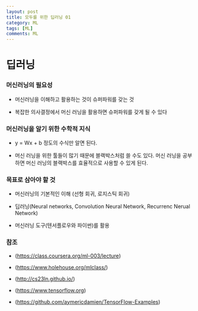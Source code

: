 ```yaml
---
layout: post
title: 모두를 위한 딥러닝 01
category: ML
tags: [ML]
comments: ML
---
```


# 딥러닝

### 머신러닝의 필요성

- 머신러닝을 이해하고 활용하는 것이 슈퍼파워를 갖는 것

- 복잡한 의사결정에서 머신 러닝을 활용하면 슈퍼파워를 갖게 될 수 있다

### 머신러닝을 알기 위한 수학적 지식

- y = Wx + b 정도의 수식만 알면 된다.

- 머신 러닝을 위한 툴들이 많기 때문에 블랙박스처럼 쓸 수도 있다. 머신 러닝을 공부하면 머신 러닝의 블랙박스를 효율적으로 사용할 수 있게 된다.

### 목표로 삼아야 할 것

- 머신러닝의 기본적인 이해 (선형 회귀, 로지스틱 회귀)

- 딥러닝(Neural networks, Convolution Neural Network, Recurrenc Nerual Network)

- 머신러닝 도구(텐서플로우와 파이썬)를 활용

### 참조

- (https://class.coursera.org/ml-003/lecture)
- (https://www.holehouse.org/mlclass/)

- (http://cs23ln.github.io/)

- (https://www.tensorflow.org)
- (https://github.com/aymericdamien/TensorFlow-Examples)

